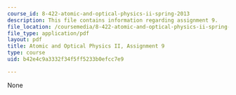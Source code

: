```yaml
---
course_id: 8-422-atomic-and-optical-physics-ii-spring-2013
description: This file contains information regarding assignment 9.
file_location: /coursemedia/8-422-atomic-and-optical-physics-ii-spring-2013/b42e4c9a3332f34f5ff5233b0efcc7e9_MIT8_422S13_hw9.pdf
file_type: application/pdf
layout: pdf
title: Atomic and Optical Physics II, Assignment 9
type: course
uid: b42e4c9a3332f34f5ff5233b0efcc7e9

---
```

None